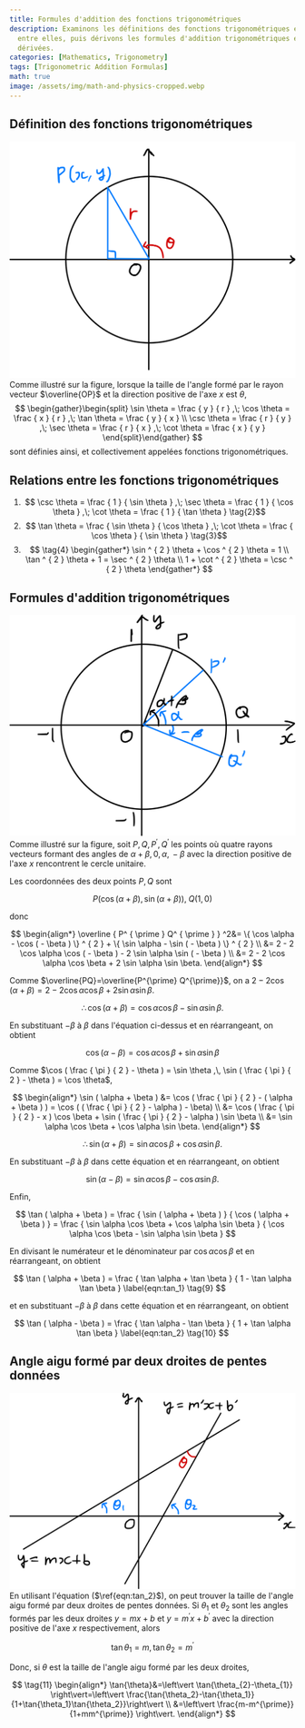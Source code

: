 ```yaml
---
title: Formules d'addition des fonctions trigonométriques
description: Examinons les définitions des fonctions trigonométriques et les relations
  entre elles, puis dérivons les formules d'addition trigonométriques et les formules
  dérivées.
categories: [Mathematics, Trigonometry]
tags: [Trigonometric Addition Formulas]
math: true
image: /assets/img/math-and-physics-cropped.webp
---
```

## Définition des fonctions trigonométriques
![Cercle unitaire et vecteur rayon](/assets/img/trigonometry/definition.png)
Comme illustré sur la figure, lorsque la taille de l'angle formé par le rayon vecteur $\overline{OP}$ et la direction positive de l'axe $x$ est $\theta$,
$$
\begin{gather}\begin{split}
\sin \theta = \frac { y } { r } ,\; \cos \theta = \frac { x } { r } ,\; \tan \theta = \frac { y } { x } \\ \csc \theta = \frac { r } { y } ,\; \sec \theta = \frac { r } { x } ,\; \cot \theta = \frac { x } { y } \end{split}\end{gather}
$$
sont définies ainsi, et collectivement appelées fonctions trigonométriques.

## Relations entre les fonctions trigonométriques
1. $$ \csc \theta = \frac { 1 } { \sin \theta } ,\; \sec \theta = \frac { 1 } { \cos \theta } ,\; \cot \theta = \frac { 1 } { \tan \theta } \tag{2}$$
2. $$ \tan \theta = \frac { \sin \theta } { \cos \theta } ,\; \cot \theta = \frac { \cos \theta } { \sin \theta } \tag{3}$$
3. $$ \tag{4} \begin{gather*}
\sin ^ { 2 } \theta + \cos ^ { 2 } \theta = 1 \\
\tan ^ { 2 } \theta + 1 = \sec ^ { 2 } \theta \\
1 + \cot ^ { 2 } \theta = \csc ^ { 2 } \theta 
\end{gather*} 
$$

## Formules d'addition trigonométriques
![Dérivation des formules d'addition trigonométriques](/assets/img/trigonometry/trigonometric-addition-formulas.png)
Comme illustré sur la figure, soit $P, Q, P^{\prime}, Q^{\prime}$ les points où quatre rayons vecteurs formant des angles de $\alpha+\beta,\, 0,\, \alpha,\, -\beta$ avec la direction positive de l'axe $x$ rencontrent le cercle unitaire.

Les coordonnées des deux points $P, Q$ sont

$$
P(\cos(\alpha+\beta), \sin(\alpha+\beta)),\; Q(1,0)
$$

donc

$$
\begin{align*} \overline { P^ { \prime } Q^ { \prime } } ^2&= \{ \cos \alpha - \cos ( - \beta ) \} ^ { 2 } + \{ \sin \alpha - \sin ( - \beta ) \} ^ { 2 } \\
&= 2 - 2 \cos \alpha \cos ( - \beta ) - 2 \sin \alpha \sin ( - \beta ) \\
&= 2 - 2 \cos \alpha \cos \beta + 2 \sin \alpha \sin \beta. \end{align*}
$$

Comme $\overline{PQ}=\overline{P^{\prime} Q^{\prime}}$, on a $2 - 2 \cos ( \alpha + \beta ) = 2 - 2 \cos \alpha \cos \beta + 2 \sin \alpha \sin \beta.$

$$
 \therefore \cos ( \alpha + \beta ) = \cos \alpha \cos \beta - \sin \alpha \sin \beta. \label{eqn:cos_1} \tag{5}
$$

En substituant $-\beta$ à $\beta$ dans l'équation ci-dessus et en réarrangeant, on obtient

$$
\cos ( \alpha - \beta ) = \cos \alpha \cos \beta + \sin \alpha \sin \beta \label{eqn:cos_2} \tag{6}
$$

Comme $\cos ( \frac { \pi } { 2 } - \theta ) = \sin \theta ,\, \sin ( \frac { \pi } { 2 } - \theta ) = \cos \theta$,

$$
\begin{align*} \sin ( \alpha + \beta ) &= \cos ( \frac { \pi } { 2 } - ( \alpha + \beta ) ) = \cos ( ( \frac { \pi } { 2 } - \alpha ) - \beta) \\ &= \cos ( \frac { \pi } { 2 } - x ) \cos \beta + \sin ( \frac { \pi } { 2 } - \alpha ) \sin \beta \\ &= \sin \alpha \cos \beta + \cos \alpha \sin \beta. \end{align*}
$$

$$
\therefore \sin ( \alpha + \beta ) = \sin \alpha \cos \beta + \cos \alpha \sin \beta. \label{eqn:sin_1} \tag{7}
$$

En substituant $-\beta$ à $\beta$ dans cette équation et en réarrangeant, on obtient

$$
\sin ( \alpha - \beta ) = \sin \alpha \cos \beta - \cos \alpha \sin \beta. \label{eqn:sin_2} \tag{8}
$$

Enfin,

$$
\tan ( \alpha + \beta ) = \frac { \sin ( \alpha + \beta ) } { \cos ( \alpha + \beta ) } = \frac { \sin \alpha \cos \beta + \cos \alpha \sin \beta } { \cos \alpha \cos \beta - \sin \alpha \sin \beta }
$$

En divisant le numérateur et le dénominateur par $\cos{\alpha} \cos{\beta}$ et en réarrangeant, on obtient

$$
\tan ( \alpha + \beta ) = \frac { \tan \alpha + \tan \beta } { 1 - \tan \alpha \tan \beta } \label{eqn:tan_1} \tag{9}
$$

et en substituant $-\beta$ à $\beta$ dans cette équation et en réarrangeant, on obtient

$$
\tan ( \alpha - \beta ) = \frac { \tan \alpha - \tan \beta } { 1 + \tan \alpha \tan \beta } \label{eqn:tan_2} \tag{10}
$$

## Angle aigu formé par deux droites de pentes données
![Angle formé par deux droites](/assets/img/trigonometry/angle-formed-by-two-lines.png)
En utilisant l'équation ($\ref{eqn:tan_2}$), on peut trouver la taille de l'angle aigu formé par deux droites de pentes données. Si $\theta_{1}$ et $\theta_{2}$ sont les angles formés par les deux droites $y=mx+b$ et $y=m^{\prime} x+b^{\prime}$ avec la direction positive de l'axe $x$ respectivement, alors

$$
\tan{\theta_{1}}=m,\, \tan{\theta_{2}}=m^{\prime}
$$

Donc, si $\theta$ est la taille de l'angle aigu formé par les deux droites,

$$
\tag{11} \begin{align*}
\tan{\theta}&=\left\vert \tan{\theta_{2}-\theta_{1}} \right\vert=\left\vert \frac{\tan{\theta_2}-\tan{\theta_1}}{1+\tan{\theta_1}\tan{\theta_2}}\right\vert \\
&=\left\vert \frac{m-m^{\prime}}{1+mm^{\prime}} \right\vert.
\end{align*}
$$
